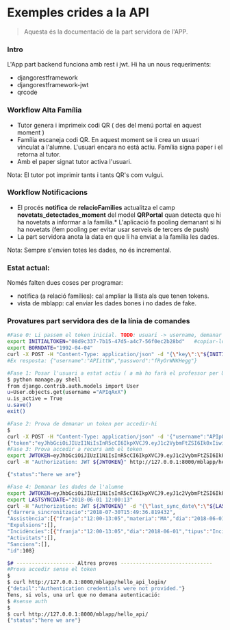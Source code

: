 # Exemples crides a la API
>Aquesta és la documentació de la part servidora de l'APP.
### Intro
L'App part backend funciona amb rest i jwt. Hi ha un nous requeriments:

* djangorestframework
* djangorestframework-jwt
* qrcode

### Workflow Alta Família

* Tutor genera i imprimeix codi QR ( des del menú portal en aquest moment )
* Família escaneja codi QR. En aquest moment se li crea un usuari vinculat a l'alumne. L'usuari encara no està actiu. Família signa paper i el retorna al tutor.
* Amb el paper signat tutor activa l'usuari.

Nota: El tutor pot imprimir tants i tants QR's com vulgui.

### Workflow Notificacions

* El procés **notifica** de **relacioFamilies**  actualitza el camp **novetats_detectades_moment** del model **QRPortal** quan detecta que hi ha novetats a informar a la família.* L'aplicació fa pooling demanant si hi ha novetats (fem pooling per evitar usar serveis de tercers de push)
* La part servidora anota la data en que li ha enviat a la família les dades.

Nota: Sempre s'envien totes les dades, no és incremental.
### Estat actual:

Només falten dues coses per programar:

* notifica (a relació famílies): cal ampliar la llista als que tenen tokens.
* vista de mblapp: cal enviar les dades bones i no dades de fake.

### Provatures part servidora des de la línia de comandes
```bash
#Fase 0: Li passem el token inicial. TODO: usuari -> username, demanar data naixement
export INITIALTOKEN="08d9c337-7b15-47d5-a4c7-56f0ec2b28bd"   #copiar-lo del .odt on hi ha el QR
export BORNDATE="1992-04-04"
curl -X POST -H "Content-Type: application/json" -d "{\"key\":\"${INITIALTOKEN}\", \"born_date\":\"${BORNDATE}\"  }" http://localhost:8000/mblapp/capture_token_api/
#Ex resposta: {"username":"APIittW","password":"fRyOrWNKHegg"}

#Fase 1: Posar l'usuari a estat actiu ( a mà ho farà el professor per UI ):
$ python manage.py shell
from django.contrib.auth.models import User
u=User.objects.get(username ="APIqAxX")
u.is_active = True
u.save()
exit()

#Fase 2: Prova de demanar un token per accedir-hi
$
curl -X POST -H "Content-Type: application/json" -d '{"username":"APIpOH1","password":"sxvQx?drpOHY"}' http://localhost:8000/api-token-auth/
{"token":"eyJhbGciOiJIUzI1NiIsInR5cCI6IkpXVCJ9.eyJ1c2VybmFtZSI6Ik0xIiwidXNlcl9pZCI6NCwiZW1haWwiOiIiLCJleHAiOjE1MjU5NjA5MjR9.EKEhsW-uqdblRLEpAH0uxKMb-FUnCJB6a3_3xRd4Pno"}
#Fase 3: Prova accedir a recurs amb el token
export JWTOKEN=eyJhbGciOiJIUzI1NiIsInR5cCI6IkpXVCJ9.eyJ1c2VybmFtZSI6IkFQSXBPSDEiLCJ1c2VyX2lkIjoyMjYsImVtYWlsIjoiIiwiZXhwIjoxNTMzMDQ2MzgxfQ._OCRlFiMP7ajk5_OxI_zOqZRbCdH8r2dtADmg-FOP28
curl -H "Authorization: JWT ${JWTOKEN}" http://127.0.0.1:8000/mblapp/hello_api_login/

{"status":"here we are"}

#Fase 4: Demanar les dades de l'alumne
export JWTOKEN=eyJhbGciOiJIUzI1NiIsInR5cCI6IkpXVCJ9.eyJ1c2VybmFtZSI6IkFQSWl0dFciLCJ1c2VyX2lkIjoyMzUsImVtYWlsIjoiIiwiZXhwIjoxNTMyOTQ4MDg5fQ.uPixe14hJFLYdALHx2lbkRj6Gl9N4GWe-SUDom1Nh0g
export LASTSYNCDATE="2018-06-01 12:00:13"
curl -H "Authorization: JWT ${JWTOKEN}" -d "{\"last_sync_date\":\"${LASTSYNCDATE}\"  }" http://127.0.0.1:8000/mblapp/syncro_data_api/
{"darrera_sincronitzacio":"2018-07-30T15:49:36.819432",
"Assistència":[{"franja":"12:00-13:05","materia":"MA","dia":"2018-06-01","tipus":"Retard"},{"franja":"10:00-11:05","materia":"FI","dia":"2018-06-02","tipus":"Justificada"}],
"Expulsions":[],
"Incidències":[{"franja":"12:00-13:05","dia":"2018-06-01","tipus":"Incidència","motiu":"Molesta els companys"},{"franja":"12:00-13:05","dia":"2018-06-02","tipus":"Observació","motiu":"Bona feina"}],
"Activitats":[],
"Sancions":[],
"id":108}

$# ------------------- Altres proves ------------------------------
#Prova accedir sense el token
$
$ curl http://127.0.0.1:8000/mblapp/hello_api_login/
{"detail":"Authentication credentials were not provided."}
Tens, si vols, una url que no demana autenticació:
$ #sense auth
$
$ curl http://127.0.0.1:8000/mblapp/hello_api/
{"status":"here we are"}
```